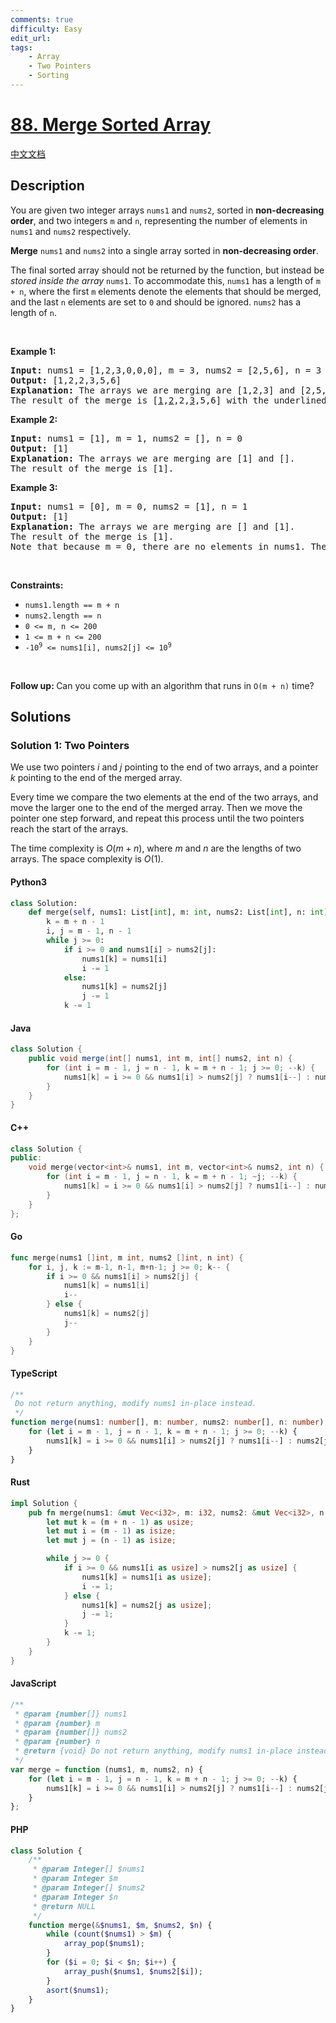 ```yaml
---
comments: true
difficulty: Easy
edit_url: 
tags:
    - Array
    - Two Pointers
    - Sorting
---
```


<!-- problem:start -->

# [88. Merge Sorted Array](https://leetcode.com/problems/merge-sorted-array)

[中文文档](/solution/0000-0099/0088.Merge%20Sorted%20Array/README.md)

## Description

<!-- description:start -->

<p>You are given two integer arrays <code>nums1</code> and <code>nums2</code>, sorted in <strong>non-decreasing order</strong>, and two integers <code>m</code> and <code>n</code>, representing the number of elements in <code>nums1</code> and <code>nums2</code> respectively.</p>

<p><strong>Merge</strong> <code>nums1</code> and <code>nums2</code> into a single array sorted in <strong>non-decreasing order</strong>.</p>

<p>The final sorted array should not be returned by the function, but instead be <em>stored inside the array </em><code>nums1</code>. To accommodate this, <code>nums1</code> has a length of <code>m + n</code>, where the first <code>m</code> elements denote the elements that should be merged, and the last <code>n</code> elements are set to <code>0</code> and should be ignored. <code>nums2</code> has a length of <code>n</code>.</p>

<p>&nbsp;</p>
<p><strong class="example">Example 1:</strong></p>

<pre>
<strong>Input:</strong> nums1 = [1,2,3,0,0,0], m = 3, nums2 = [2,5,6], n = 3
<strong>Output:</strong> [1,2,2,3,5,6]
<strong>Explanation:</strong> The arrays we are merging are [1,2,3] and [2,5,6].
The result of the merge is [<u>1</u>,<u>2</u>,2,<u>3</u>,5,6] with the underlined elements coming from nums1.
</pre>

<p><strong class="example">Example 2:</strong></p>

<pre>
<strong>Input:</strong> nums1 = [1], m = 1, nums2 = [], n = 0
<strong>Output:</strong> [1]
<strong>Explanation:</strong> The arrays we are merging are [1] and [].
The result of the merge is [1].
</pre>

<p><strong class="example">Example 3:</strong></p>

<pre>
<strong>Input:</strong> nums1 = [0], m = 0, nums2 = [1], n = 1
<strong>Output:</strong> [1]
<strong>Explanation:</strong> The arrays we are merging are [] and [1].
The result of the merge is [1].
Note that because m = 0, there are no elements in nums1. The 0 is only there to ensure the merge result can fit in nums1.
</pre>

<p>&nbsp;</p>
<p><strong>Constraints:</strong></p>

<ul>
	<li><code>nums1.length == m + n</code></li>
	<li><code>nums2.length == n</code></li>
	<li><code>0 &lt;= m, n &lt;= 200</code></li>
	<li><code>1 &lt;= m + n &lt;= 200</code></li>
	<li><code>-10<sup>9</sup> &lt;= nums1[i], nums2[j] &lt;= 10<sup>9</sup></code></li>
</ul>

<p>&nbsp;</p>
<p><strong>Follow up: </strong>Can you come up with an algorithm that runs in <code>O(m + n)</code> time?</p>

<!-- description:end -->

## Solutions

<!-- solution:start -->

### Solution 1: Two Pointers

We use two pointers $i$ and $j$ pointing to the end of two arrays, and a pointer $k$ pointing to the end of the merged array.

Every time we compare the two elements at the end of the two arrays, and move the larger one to the end of the merged array. Then we move the pointer one step forward, and repeat this process until the two pointers reach the start of the arrays.

The time complexity is $O(m + n)$, where $m$ and $n$ are the lengths of two arrays. The space complexity is $O(1)$.

<!-- tabs:start -->

#### Python3

```python
class Solution:
    def merge(self, nums1: List[int], m: int, nums2: List[int], n: int) -> None:
        k = m + n - 1
        i, j = m - 1, n - 1
        while j >= 0:
            if i >= 0 and nums1[i] > nums2[j]:
                nums1[k] = nums1[i]
                i -= 1
            else:
                nums1[k] = nums2[j]
                j -= 1
            k -= 1
```

#### Java

```java
class Solution {
    public void merge(int[] nums1, int m, int[] nums2, int n) {
        for (int i = m - 1, j = n - 1, k = m + n - 1; j >= 0; --k) {
            nums1[k] = i >= 0 && nums1[i] > nums2[j] ? nums1[i--] : nums2[j--];
        }
    }
}
```

#### C++

```cpp
class Solution {
public:
    void merge(vector<int>& nums1, int m, vector<int>& nums2, int n) {
        for (int i = m - 1, j = n - 1, k = m + n - 1; ~j; --k) {
            nums1[k] = i >= 0 && nums1[i] > nums2[j] ? nums1[i--] : nums2[j--];
        }
    }
};
```

#### Go

```go
func merge(nums1 []int, m int, nums2 []int, n int) {
	for i, j, k := m-1, n-1, m+n-1; j >= 0; k-- {
		if i >= 0 && nums1[i] > nums2[j] {
			nums1[k] = nums1[i]
			i--
		} else {
			nums1[k] = nums2[j]
			j--
		}
	}
}
```

#### TypeScript

```ts
/**
 Do not return anything, modify nums1 in-place instead.
 */
function merge(nums1: number[], m: number, nums2: number[], n: number): void {
    for (let i = m - 1, j = n - 1, k = m + n - 1; j >= 0; --k) {
        nums1[k] = i >= 0 && nums1[i] > nums2[j] ? nums1[i--] : nums2[j--];
    }
}
```

#### Rust

```rust
impl Solution {
    pub fn merge(nums1: &mut Vec<i32>, m: i32, nums2: &mut Vec<i32>, n: i32) {
        let mut k = (m + n - 1) as usize;
        let mut i = (m - 1) as isize;
        let mut j = (n - 1) as isize;

        while j >= 0 {
            if i >= 0 && nums1[i as usize] > nums2[j as usize] {
                nums1[k] = nums1[i as usize];
                i -= 1;
            } else {
                nums1[k] = nums2[j as usize];
                j -= 1;
            }
            k -= 1;
        }
    }
}
```

#### JavaScript

```js
/**
 * @param {number[]} nums1
 * @param {number} m
 * @param {number[]} nums2
 * @param {number} n
 * @return {void} Do not return anything, modify nums1 in-place instead.
 */
var merge = function (nums1, m, nums2, n) {
    for (let i = m - 1, j = n - 1, k = m + n - 1; j >= 0; --k) {
        nums1[k] = i >= 0 && nums1[i] > nums2[j] ? nums1[i--] : nums2[j--];
    }
};
```

#### PHP

```php
class Solution {
    /**
     * @param Integer[] $nums1
     * @param Integer $m
     * @param Integer[] $nums2
     * @param Integer $n
     * @return NULL
     */
    function merge(&$nums1, $m, $nums2, $n) {
        while (count($nums1) > $m) {
            array_pop($nums1);
        }
        for ($i = 0; $i < $n; $i++) {
            array_push($nums1, $nums2[$i]);
        }
        asort($nums1);
    }
}
```

<!-- tabs:end -->

<!-- solution:end -->

<!-- problem:end -->
